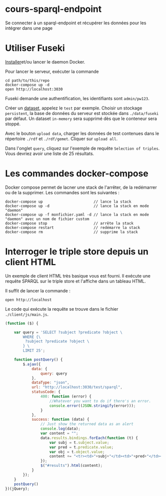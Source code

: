 # cours-sparql-endpoint
Se connecter à un sparql-endpoint et récupérer les données pour les intégrer dans une page

# Utiliser Fuseki
[Installer](https://docs.docker.com/install/)et/ou lancer le daemon Docker.

Pour lancer le serveur, exécuter la commande
```
cd path/to/this/repo
docker-compose up -d
open http://localhost:3030
```

Fuseki demande une authentification, les identifiants sont `admin/pw123`.

Créer un [dataset](http://localhost:3030/manage.html), appelez le `test` par exemple.
Choisir un stockage `persistent`, la base de données du serveur est stockée dans `./data/fuseki` par défaut.
Un dataset `in-memory` sera supprimé dès que le conteneur sera stoppé.

Avec le bouton `upload data`, charger les données de test contenues dans le répertoire `./rdf` et `./rdf/gemet`. Cliquer sur `upload all`.


Dans l'onglet `query`, cliquez sur l'exemple de requête `Selection of triples`.
Vous devriez avoir une liste de 25 résultats.

# Les commandes docker-compose
Docker compose permet de lacner une stack de l'arrêter, de la redémarrer ou de la supprimer.
Les commandes sont les suivantes : 

```
docker-compose up                       // lance la stack
docker-compose up -d                    // lance la stack en mode "daemon"
docker-compose up -f monfichier.yaml -d // lance la stack en mode "daemon" avec un nom de fichier custom
docker-compose stop                     // arrête la stack
docker-compose restart                  // redémarre la stack
docker-compose rm                       // supprime la stack 
```

# Interroger le triple store depuis un client HTML
Un exemple de client HTML très basique vous est fourni.
Il exécute une requête SPARQL sur le triple store et l'affiche dans un tableau HTML.

Il suffit de lancer la commande :
```
open http://localhost
```

Le code qui exécute la requête se trouve dans le fichier `./client/js/main.js`.

```javascript
(function ($) {

    var query = 'SELECT ?subject ?predicate ?object \
        WHERE {\
         ?subject ?predicate ?object \
        } \
        LIMIT 25';

    function postQuery() {
        $.ajax({
            data: {
                query: query
            },
            dataType: "json",
            url: "http://localhost:3030/test/sparql",
            statusCode: {
                400: function (error) {
                    //Whatever you want to do if there's an error.
                    console.error((JSON.stringify(error)));
                }
            },
            success: function (data) {
                // Just show the returned data as an alert
                console.log(data);
                var content = "";
                data.results.bindings.forEach(function (t) {
                    var subj = t.subject.value;
                    var pred = t.predicate.value;
                    var obj = t.object.value;
                    content += "<tr><td>"+subj+"</td><td>"+pred+"</td><td>"+obj+"</td></tr>"
                });
                $("#results").html(content);
            }
        });
    }
    postQuery()
})(jQuery);

```